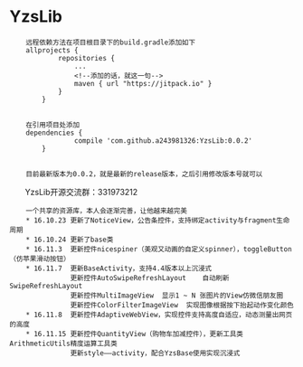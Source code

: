 # YzsLib
       
        远程依赖方法在项目根目录下的build.gradle添加如下
        allprojects {
        		repositories {
        			...
        			<!--添加的话，就这一句-->
        			maven { url "https://jitpack.io" }
        		}
        	}


        在引用项目处添加
        dependencies {
        	        compile 'com.github.a243981326:YzsLib:0.0.2'
        	}
        
        
        目前最新版本为0.0.2，就是最新的release版本，之后引用修改版本号就可以 
        YzsLib开源交流群：331973212
        
        一个共享的资源库，本人会逐渐完善，让他越来越完美
        * 16.10.23 更新了NoticeView，公告条控件，支持绑定activity与fragment生命周期
        * 16.10.24 更新了base类
        * 16.11.3  更新控件nicespiner（美观又动画的自定义spinner），toggleButton（仿苹果滑动按钮）
        * 16.11.7  更新BaseActivity，支持4.4版本以上沉浸式
                   更新控件AutoSwipeRefreshLayout    自动刷新SwipeRefreshLayout
                   更新控件MultiImageView  显示1 ~ N 张图片的View仿微信朋友圈
                   更新控件ColorFilterImageView  实现图像根据按下抬起动作变化颜色
        * 16.11.8  更新控件AdaptiveWebView，实现控件支持高度自适应，动态测量出网页的高度
        * 16.11.15 更新控件QuantityView（购物车加减控件），更新工具类ArithmeticUtils精度运算工具类
                   更新style——activity，配合YzsBase使用实现沉浸式